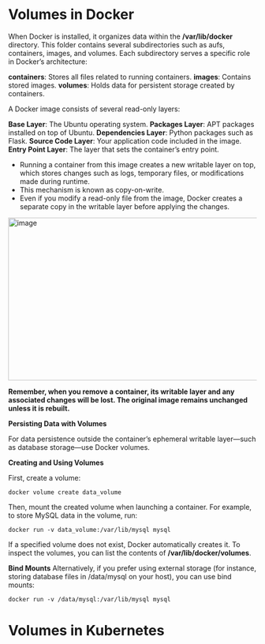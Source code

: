 
# Volumes in Docker 

When Docker is installed, it organizes data within the **/var/lib/docker** directory. This folder contains several subdirectories such as aufs, containers, images, and volumes. Each subdirectory serves a specific role in Docker’s architecture:

**containers**: Stores all files related to running containers.
**images**: Contains stored images.
**volumes**: Holds data for persistent storage created by containers.

A Docker image consists of several read-only layers:

**Base Layer**: The Ubuntu operating system.
**Packages Layer**: APT packages installed on top of Ubuntu.
**Dependencies Layer**: Python packages such as Flask.
**Source Code Layer**: Your application code included in the image.
**Entry Point Layer**: The layer that sets the container’s entry point.

* Running a container from this image creates a new writable layer on top, which stores changes such as logs, temporary files, or modifications made during runtime. 
* This mechanism is known as copy-on-write. 
* Even if you modify a read-only file from the image, Docker creates a separate copy in the writable layer before applying the changes.

<img width="528" height="330" alt="image" src="https://github.com/user-attachments/assets/aafb7ea6-7b70-48ec-9a65-f35b3669855d" />

**Remember, when you remove a container, its writable layer and any associated changes will be lost. The original image remains unchanged unless it is rebuilt.**

**Persisting Data with Volumes**

For data persistence outside the container’s ephemeral writable layer—such as database storage—use Docker volumes.

**Creating and Using Volumes**

First, create a volume:
```
docker volume create data_volume
```

Then, mount the created volume when launching a container. For example, to store MySQL data in the volume, run:
```
docker run -v data_volume:/var/lib/mysql mysql
```

If a specified volume does not exist, Docker automatically creates it. To inspect the volumes, you can list the contents of **/var/lib/docker/volumes**.

**Bind Mounts**
Alternatively, if you prefer using external storage (for instance, storing database files in /data/mysql on your host), you can use bind mounts:
```
docker run -v /data/mysql:/var/lib/mysql mysql
```

# Volumes in Kubernetes



